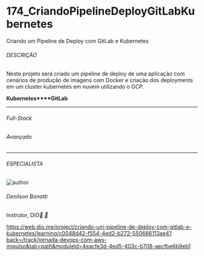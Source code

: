 # 174_CriandoPipelineDeployGitLabKubernetes
Criando um Pipeline de Deploy com GitLab e Kubernetes

###### DESCRIÇÃO

Neste projeto será criado um pipeline de deploy de uma aplicação com cenários de produção de imagens com Docker e criação dos deployments em um cluster kubernetes em nuvem utilizando o GCP.

**Kubernetes****GitLab**

------

###### Full-Stack

###### Avançado

------

###### ESPECIALISTA

![author](https://hermes.digitalinnovation.one/users/author/photos/06d27a77-5a11-48fb-9c16-e0c692091bd9.png)

###### Denilson Bonatti

Instrutor, DIO[**](https://www.linkedin.com/in/denilson-bonatti-54a14529/) [**](https://github.com/denilsonbonatti)



https://web.dio.me/project/criando-um-pipeline-de-deploy-com-gitlab-e-kubernetes/learning/c0048d42-f554-4ed2-b272-550666113ae4?back=/track/jornada-devops-com-aws-impulso&tab=path&moduleId=4eacfe3d-4ed5-403c-b708-aecfbe6b9eb1
